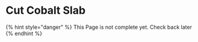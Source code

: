 # Cut Cobalt Slab

{% hint style="danger" %}
This Page is not complete yet. Check back later
{% endhint %}

